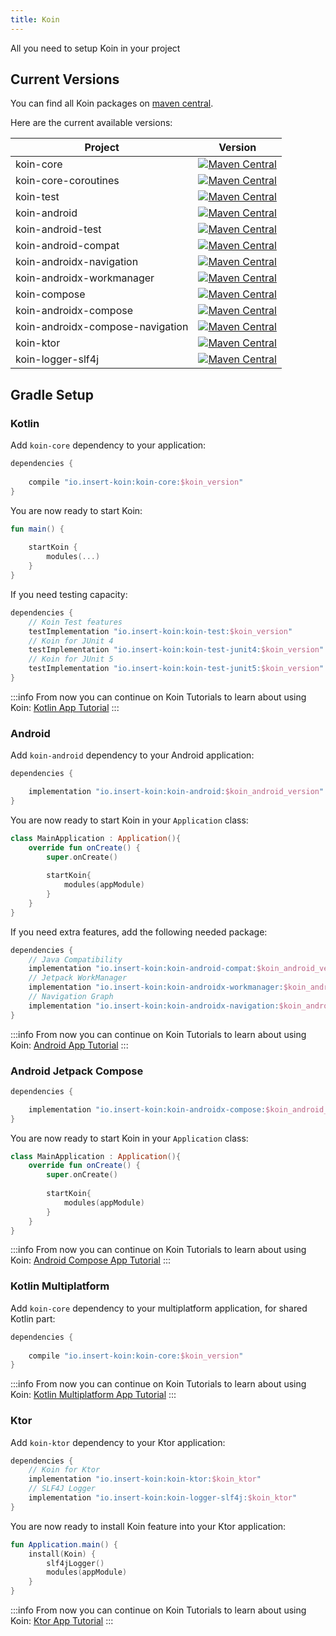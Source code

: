 ```yaml
---
title: Koin
---
```


All you need to setup Koin in your project 

## Current Versions

You can find all Koin packages on [maven central](https://search.maven.org/search?q=io.insert-koin).

Here are the current available versions:

| Project   |      Version      |
|----------|:-------------:|
| koin-core |  [![Maven Central](https://img.shields.io/maven-central/v/io.insert-koin/koin-core)](https://mvnrepository.com/artifact/io.insert-koin/koin-core) |
| koin-core-coroutines |  [![Maven Central](https://img.shields.io/maven-central/v/io.insert-koin/koin-core-coroutines)](https://mvnrepository.com/artifact/io.insert-koin/koin-core-coroutines) |
| koin-test |  [![Maven Central](https://img.shields.io/maven-central/v/io.insert-koin/koin-test)](https://mvnrepository.com/artifact/io.insert-koin/koin-test) |
| koin-android |  [![Maven Central](https://img.shields.io/maven-central/v/io.insert-koin/koin-android)](https://mvnrepository.com/artifact/io.insert-koin/koin-android) |
| koin-android-test |  [![Maven Central](https://img.shields.io/maven-central/v/io.insert-koin/koin-android-test)](https://mvnrepository.com/artifact/io.insert-koin/koin-android-test) |
| koin-android-compat |  [![Maven Central](https://img.shields.io/maven-central/v/io.insert-koin/koin-android-compat)](https://mvnrepository.com/artifact/io.insert-koin/koin-android-compat) |
| koin-androidx-navigation |  [![Maven Central](https://img.shields.io/maven-central/v/io.insert-koin/koin-androidx-navigation)](https://mvnrepository.com/artifact/io.insert-koin/koin-androidx-navigation) |
| koin-androidx-workmanager |  [![Maven Central](https://img.shields.io/maven-central/v/io.insert-koin/koin-androidx-workmanager)](https://mvnrepository.com/artifact/io.insert-koin/koin-androidx-workmanager) |
| koin-compose |  [![Maven Central](https://img.shields.io/maven-central/v/io.insert-koin/koin-compose)](https://mvnrepository.com/artifact/io.insert-koin/koin-compose) |
| koin-androidx-compose |  [![Maven Central](https://img.shields.io/maven-central/v/io.insert-koin/koin-androidx-compose)](https://mvnrepository.com/artifact/io.insert-koin/koin-androidx-compose) |
| koin-androidx-compose-navigation |  [![Maven Central](https://img.shields.io/maven-central/v/io.insert-koin/koin-androidx-compose-navigation)](https://mvnrepository.com/artifact/io.insert-koin/koin-androidx-compose-navigation) |
| koin-ktor |  [![Maven Central](https://img.shields.io/maven-central/v/io.insert-koin/koin-ktor)](https://mvnrepository.com/artifact/io.insert-koin/koin-ktor) |
| koin-logger-slf4j |  [![Maven Central](https://img.shields.io/maven-central/v/io.insert-koin/koin-logger-slf4j)](https://mvnrepository.com/artifact/io.insert-koin/koin-logger-slf4j) |

## Gradle Setup

### Kotlin

Add `koin-core` dependency to your application:

```groovy
dependencies {
    
    compile "io.insert-koin:koin-core:$koin_version"
}
```

You are now ready to start Koin: 

```kotlin
fun main() {
    
    startKoin {
        modules(...)
    }
}
```

If you need testing capacity:

```groovy
dependencies {
    // Koin Test features
    testImplementation "io.insert-koin:koin-test:$koin_version"
    // Koin for JUnit 4
    testImplementation "io.insert-koin:koin-test-junit4:$koin_version"
    // Koin for JUnit 5
    testImplementation "io.insert-koin:koin-test-junit5:$koin_version"
}
```

:::info
From now you can continue on Koin Tutorials to learn about using Koin: [Kotlin App Tutorial](../quickstart/kotlin)
:::

### **Android**

Add `koin-android` dependency to your Android application:

```groovy
dependencies {

    implementation "io.insert-koin:koin-android:$koin_android_version"
}
```

You are now ready to start Koin in your `Application` class: 

```kotlin
class MainApplication : Application(){
    override fun onCreate() {
        super.onCreate()
        
        startKoin{
            modules(appModule)
        }
    }
}
```

If you need extra features, add the following needed package:

```groovy
dependencies {
    // Java Compatibility
    implementation "io.insert-koin:koin-android-compat:$koin_android_version"
    // Jetpack WorkManager
    implementation "io.insert-koin:koin-androidx-workmanager:$koin_android_version"
    // Navigation Graph
    implementation "io.insert-koin:koin-androidx-navigation:$koin_android_version"
}
```

:::info
From now you can continue on Koin Tutorials to learn about using Koin: [Android App Tutorial](../quickstart/android-viewmodel)
:::

### **Android Jetpack Compose**

```groovy
dependencies {

    implementation "io.insert-koin:koin-androidx-compose:$koin_android_compose_version"
}
```

You are now ready to start Koin in your `Application` class: 

```kotlin
class MainApplication : Application(){
    override fun onCreate() {
        super.onCreate()
        
        startKoin{
            modules(appModule)
        }
    }
}
```

:::info
From now you can continue on Koin Tutorials to learn about using Koin: [Android Compose App Tutorial](../quickstart/android-compose)
:::


### **Kotlin Multiplatform**

Add `koin-core` dependency to your multiplatform application, for shared Kotlin part:

```groovy
dependencies {
    
    compile "io.insert-koin:koin-core:$koin_version"
}
```

:::info
From now you can continue on Koin Tutorials to learn about using Koin: [Kotlin Multiplatform App Tutorial](../quickstart/kmm)
:::

### **Ktor**

Add `koin-ktor` dependency to your Ktor application:

```groovy
dependencies {
    // Koin for Ktor 
    implementation "io.insert-koin:koin-ktor:$koin_ktor"
    // SLF4J Logger
    implementation "io.insert-koin:koin-logger-slf4j:$koin_ktor"
}
```

You are now ready to install Koin feature into your Ktor application:

```kotlin
fun Application.main() {
    install(Koin) {
        slf4jLogger()
        modules(appModule)
    }
}
```

:::info
From now you can continue on Koin Tutorials to learn about using Koin: [Ktor App Tutorial](../quickstart/ktor)
:::
